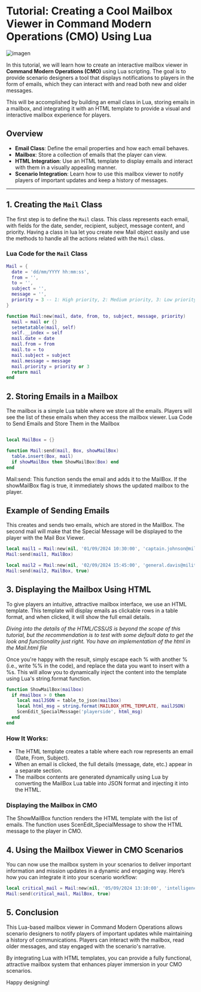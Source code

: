 # Tutorial: Creating a Cool Mailbox Viewer in Command Modern Operations (CMO) Using Lua
![imagen](https://github.com/user-attachments/assets/64276254-3c85-4808-b5e9-2d8e813e9b7a)

In this tutorial, we will learn how to create an interactive mailbox viewer in **Command Modern Operations (CMO)** using Lua scripting. The goal is to provide scenario designers a tool that displays notifications to players in the form of emails, which they can interact with and read both new and older messages.

This will be accomplished by building an email class in Lua, storing emails in a mailbox, and integrating it with an HTML template to provide a visual and interactive mailbox experience for players.

## Overview

- **Email Class**: Define the email properties and how each email behaves.
- **Mailbox**: Store a collection of emails that the player can view.
- **HTML Integration**: Use an HTML template to display emails and interact with them in a visually appealing manner.
- **Scenario Integration**: Learn how to use this mailbox viewer to notify players of important updates and keep a history of messages.

---
## 1. Creating the `Mail` Class

The first step is to define the `Mail` class. This class represents each email, with fields for the date, sender, recipient, subject, message content, and priority. Having a class in lua let you create new Mail object easily and use the methods to handle all the actions related with the `Mail` class.

### Lua Code for the `Mail` Class

```lua
Mail = {
  date = 'dd/mm/YYYY hh:mm:ss',
  from = '',
  to = '',
  subject = '',
  message = '',
  priority = 3 -- 1: High priority, 2: Medium priority, 3: Low priority
}

function Mail:new(mail, date, from, to, subject, message, priority)
  mail = mail or {}
  setmetatable(mail, self)
  self.__index = self
  mail.date = date
  mail.from = from
  mail.to = to
  mail.subject = subject
  mail.message = message
  mail.priority = priority or 3
  return mail
end
```
## 2. Storing Emails in a Mailbox

The mailbox is a simple Lua table where we store all the emails. Players will see the list of these emails when they access the mailbox viewer.
Lua Code to Send Emails and Store Them in the Mailbox

```lua

local MailBox = {}

function Mail:send(mail, Box, showMailBox)
  table.insert(Box, mail)
  if showMailBox then ShowMailBox(Box) end
end
```
Mail:send: This function sends the email and adds it to the MailBox. If the showMailBox flag is true, it immediately shows the updated mailbox to the player.

## Example of Sending Emails

This creates and sends two emails, which are stored in the MailBox. The second mail will make that the Special Message will be displayed to the player with the Mail Box Viewer.

```lua
local mail1 = Mail:new(nil, '01/09/2024 10:30:00', 'captain.johnson@military.com', 'lieutenant.smith@military.com', 'Mission Status Update', '<p>Mission details...</p>', 1)
Mail:send(mail1, MailBox)

local mail2 = Mail:new(nil, '02/09/2024 15:45:00', 'general.davis@military.com', 'all.commanders@military.com', 'High Command Meeting Reminder', '<p>Meeting details...</p>', 2)
Mail:send(mail2, MailBox, true)
```

## 3. Displaying the Mailbox Using HTML

To give players an intuitive, attractive mailbox interface, we use an HTML template. This template will display emails as clickable rows in a table format, and when clicked, it will show the full email details. 

_Diving into the details of the HTML/CSS/JS is beyond the scope of this tutorial, but the recommendation is to test with some default data to get the look and functionality just right. You have an implementation of the html in the Mail.html file_

Once you're happy with the result, simply escape each % with another % (i.e., write %% in the code), and replace the data you want to insert with a %s. This will allow you to dynamically inject the content into the template using Lua's string.format function.

```lua
function ShowMailBox(mailbox)
  if #mailbox > 0 then
    local mailJSON = table_to_json(mailbox)
    local html_msg = string.format(MAILBOX_HTML_TEMPLATE, mailJSON)
    ScenEdit_SpecialMessage('playerside', html_msg)
  end
end
```

### How It Works:

 - The HTML template creates a table where each row represents an email (Date, From, Subject).
 - When an email is clicked, the full details (message, date, etc.) appear in a separate section.
 - The mailbox contents are generated dynamically using Lua by converting the MailBox Lua table into JSON format and injecting it into the HTML.

### Displaying the Mailbox in CMO

The ShowMailBox function renders the HTML template with the list of emails. The function uses ScenEdit_SpecialMessage to show the HTML message to the player in CMO.

## 4. Using the Mailbox Viewer in CMO Scenarios

You can now use the mailbox system in your scenarios to deliver important information and mission updates in a dynamic and engaging way. Here’s how you can integrate it into your scenario workflow:
```lua
local critical_mail = Mail:new(nil, '05/09/2024 13:10:00', 'intelligence@military.com', 'operations.command@military.com', 'Critical Mission Update', 'Mission details here...', 1)
Mail:send(critical_mail, MailBox, true)
```

## 5. Conclusion

This Lua-based mailbox viewer in Command Modern Operations allows scenario designers to notify players of important updates while maintaining a history of communications. Players can interact with the mailbox, read older messages, and stay engaged with the scenario's narrative.

By integrating Lua with HTML templates, you can provide a fully functional, attractive mailbox system that enhances player immersion in your CMO scenarios.

Happy designing!
